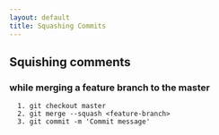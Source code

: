 ```yaml
---
layout: default
title: Squashing Commits
---
```


## Squishing comments
### while merging a feature branch to the master

```
  1. git checkout master
  2. git merge --squash <feature-branch>
  3. git commit -m 'Commit message'
```
